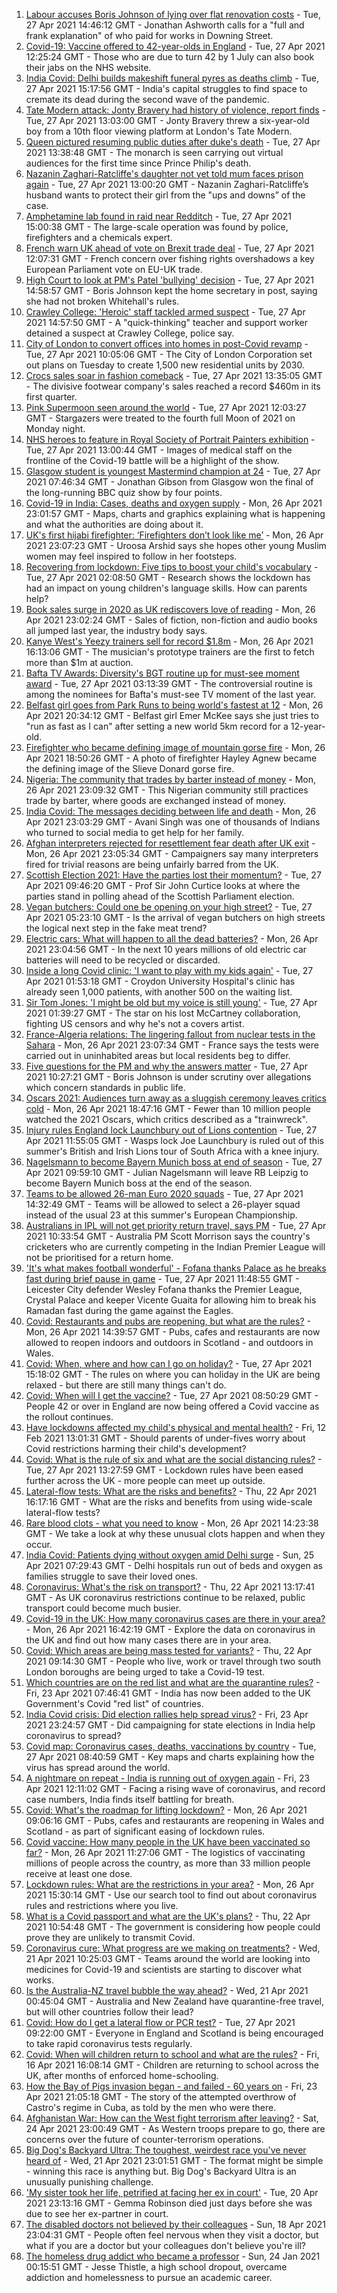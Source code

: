1. [Labour accuses Boris Johnson of lying over flat renovation costs](https://www.bbc.co.uk/news/uk-politics-56903838) - Tue, 27 Apr 2021 14:46:12 GMT - Jonathan Ashworth calls for a "full and frank explanation" of who paid for works in Downing Street.
2. [Covid-19: Vaccine offered to 42-year-olds in England](https://www.bbc.co.uk/news/uk-56899901) - Tue, 27 Apr 2021 12:25:24 GMT - Those who are due to turn 42 by 1 July can also book their jabs on the NHS website.
3. [India Covid: Delhi builds makeshift funeral pyres as deaths climb](https://www.bbc.co.uk/news/world-asia-india-56897970) - Tue, 27 Apr 2021 15:17:56 GMT - India's capital struggles to find space to cremate its dead during the second wave of the pandemic.
4. [Tate Modern attack: Jonty Bravery had history of violence, report finds](https://www.bbc.co.uk/news/uk-england-london-56881724) - Tue, 27 Apr 2021 13:03:00 GMT - Jonty Bravery threw a six-year-old boy from a 10th floor viewing platform at London's Tate Modern.
5. [Queen pictured resuming public duties after duke's death](https://www.bbc.co.uk/news/uk-56903877) - Tue, 27 Apr 2021 13:38:48 GMT - The monarch is seen carrying out virtual audiences for the first time since Prince Philip's death.
6. [Nazanin Zaghari-Ratcliffe's daughter not yet told mum faces prison again](https://www.bbc.co.uk/news/uk-56900912) - Tue, 27 Apr 2021 13:00:20 GMT - Nazanin Zaghari-Ratcliffe’s husband wants to protect their girl from the "ups and downs” of the case.
7. [Amphetamine lab found in raid near Redditch](https://www.bbc.co.uk/news/uk-england-coventry-warwickshire-56901616) - Tue, 27 Apr 2021 15:00:38 GMT - The large-scale operation was found by police, firefighters and a chemicals expert.
8. [French warn UK ahead of vote on Brexit trade deal](https://www.bbc.co.uk/news/world-europe-56899831) - Tue, 27 Apr 2021 12:07:31 GMT - French concern over fishing rights overshadows a key European Parliament vote on EU-UK trade.
9. [High Court to look at PM's Patel 'bullying' decision](https://www.bbc.co.uk/news/uk-politics-56901333) - Tue, 27 Apr 2021 14:58:57 GMT - Boris Johnson kept the home secretary in post, saying she had not broken Whitehall's rules.
10. [Crawley College: 'Heroic' staff tackled armed suspect](https://www.bbc.co.uk/news/uk-england-sussex-56898742) - Tue, 27 Apr 2021 14:57:50 GMT - A "quick-thinking" teacher and support worker detained a suspect at Crawley College, police say.
11. [City of London to convert offices into homes in post-Covid revamp](https://www.bbc.co.uk/news/business-56888615) - Tue, 27 Apr 2021 10:05:06 GMT - The City of London Corporation set out plans on Tuesday to create 1,500 new residential units by 2030.
12. [Crocs sales soar in fashion comeback](https://www.bbc.co.uk/news/business-56901386) - Tue, 27 Apr 2021 13:35:05 GMT - The divisive footwear company's sales reached a record $460m in its first quarter.
13. [Pink Supermoon seen around the world](https://www.bbc.co.uk/news/in-pictures-56900164) - Tue, 27 Apr 2021 12:03:27 GMT - Stargazers were treated to the fourth full Moon of 2021 on Monday night.
14. [NHS heroes to feature in Royal Society of Portrait Painters exhibition](https://www.bbc.co.uk/news/entertainment-arts-56900644) - Tue, 27 Apr 2021 13:00:44 GMT - Images of medical staff on the frontline of the Covid-19 battle will be a highlight of the show.
15. [Glasgow student is youngest Mastermind champion at 24](https://www.bbc.co.uk/news/uk-scotland-glasgow-west-56891136) - Tue, 27 Apr 2021 07:46:34 GMT - Jonathan Gibson from Glasgow won the final of the long-running BBC quiz show by four points.
16. [Covid-19 in India: Cases, deaths and oxygen supply](https://www.bbc.co.uk/news/world-asia-india-56891016) - Mon, 26 Apr 2021 23:01:57 GMT - Maps, charts and graphics explaining what is happening and what the authorities are doing about it.
17. [UK's first hijabi firefighter: ‘Firefighters don’t look like me’](https://www.bbc.co.uk/news/uk-england-nottinghamshire-56846739) - Mon, 26 Apr 2021 23:07:23 GMT - Uroosa Arshid says she hopes other young Muslim women may feel inspired to follow in her footsteps.
18. [Recovering from lockdown: Five tips to boost your child's vocabulary](https://www.bbc.co.uk/news/education-56765177) - Tue, 27 Apr 2021 02:08:50 GMT - Research shows the lockdown has had an impact on young children's language skills. How can parents help?
19. [Book sales surge in 2020 as UK rediscovers love of reading](https://www.bbc.co.uk/news/business-56893246) - Mon, 26 Apr 2021 23:02:24 GMT - Sales of fiction, non-fiction and audio books all jumped last year, the industry body says.
20. [Kanye West's Yeezy trainers sell for record $1.8m](https://www.bbc.co.uk/news/world-us-canada-56890758) - Mon, 26 Apr 2021 16:13:06 GMT - The musician's prototype trainers are the first to fetch more than $1m at auction.
21. [Bafta TV Awards: Diversity's BGT routine up for must-see moment award](https://www.bbc.co.uk/news/entertainment-arts-56893236) - Tue, 27 Apr 2021 03:13:39 GMT - The controversial routine is among the nominees for Bafta's must-see TV moment of the last year.
22. [Belfast girl goes from Park Runs to being world's fastest at 12](https://www.bbc.co.uk/sport/athletics/56891059) - Mon, 26 Apr 2021 20:34:12 GMT - Belfast girl Emer McKee says she just tries to "run as fast as I can" after setting a new world 5km record for a 12-year-old.
23. [Firefighter who became defining image of mountain gorse fire](https://www.bbc.co.uk/news/uk-northern-ireland-56889779) - Mon, 26 Apr 2021 18:50:26 GMT - A photo of firefighter Hayley Agnew became the defining image of the Slieve Donard gorse fire.
24. [Nigeria: The community that trades by barter instead of money](https://www.bbc.co.uk/news/world-africa-56892765) - Mon, 26 Apr 2021 23:09:32 GMT - This Nigerian community still practices trade by barter, where goods are exchanged instead of money.
25. [India Covid: The messages deciding between life and death](https://www.bbc.co.uk/news/world-asia-india-56882037) - Mon, 26 Apr 2021 23:03:29 GMT - Avani Singh was one of thousands of Indians who turned to social media to get help for her family.
26. [Afghan interpreters rejected for resettlement fear death after UK exit](https://www.bbc.co.uk/news/world-asia-56831875) - Mon, 26 Apr 2021 23:05:34 GMT - Campaigners say many interpreters fired for trivial reasons are being unfairly barred from the UK.
27. [Scottish Election 2021: Have the parties lost their momentum?](https://www.bbc.co.uk/news/uk-scotland-scotland-politics-56889344) - Tue, 27 Apr 2021 09:46:20 GMT - Prof Sir John Curtice looks at where the parties stand in polling ahead of the Scottish Parliament election.
28. [Vegan butchers: Could one be opening on your high street?](https://www.bbc.co.uk/news/uk-england-nottinghamshire-56717667) - Tue, 27 Apr 2021 05:23:10 GMT - Is the arrival of vegan butchers on high streets the logical next step in the fake meat trend?
29. [Electric cars: What will happen to all the dead batteries?](https://www.bbc.co.uk/news/business-56574779) - Mon, 26 Apr 2021 23:04:56 GMT - In the next 10 years millions of old electric car batteries will need to be recycled or discarded.
30. [Inside a long Covid clinic: 'I want to play with my kids again'](https://www.bbc.co.uk/news/health-56879203) - Tue, 27 Apr 2021 01:53:18 GMT - Croydon University Hospital's clinic has already seen 1,000 patients, with another 500 on the waiting list.
31. [Sir Tom Jones: 'I might be old but my voice is still young'](https://www.bbc.co.uk/news/entertainment-arts-56654319) - Tue, 27 Apr 2021 01:39:27 GMT - The star on his lost McCartney collaboration, fighting US censors and why he's not a covers artist.
32. [France-Algeria relations: The lingering fallout from nuclear tests in the Sahara](https://www.bbc.co.uk/news/world-africa-56799670) - Mon, 26 Apr 2021 23:07:34 GMT - France says the tests were carried out in uninhabited areas but local residents beg to differ.
33. [Five questions for the PM and why the answers matter](https://www.bbc.co.uk/news/uk-politics-56888304) - Tue, 27 Apr 2021 10:27:21 GMT - Boris Johnson is under scrutiny over allegations which concern standards in public life.
34. [Oscars 2021: Audiences turn away as a sluggish ceremony leaves critics cold](https://www.bbc.co.uk/news/entertainment-arts-56885646) - Mon, 26 Apr 2021 18:47:16 GMT - Fewer than 10 million people watched the 2021 Oscars, which critics described as a "trainwreck".
35. [Injury rules England lock Launchbury out of Lions contention](https://www.bbc.co.uk/sport/rugby-union/56902862) - Tue, 27 Apr 2021 11:55:05 GMT - Wasps lock Joe Launchbury is ruled out of this summer's British and Irish Lions tour of South Africa with a knee injury.
36. [Nagelsmann to become Bayern Munich boss at end of season](https://www.bbc.co.uk/sport/football/56889600) - Tue, 27 Apr 2021 09:59:10 GMT - Julian Nagelsmann will leave RB Leipzig to become Bayern Munich boss at the end of the season.
37. [Teams to be allowed 26-man Euro 2020 squads](https://www.bbc.co.uk/sport/football/56905822) - Tue, 27 Apr 2021 14:32:49 GMT - Teams will be allowed to select a 26-player squad instead of the usual 23 at this summer's European Championship.
38. [Australians in IPL will not get priority return travel, says PM](https://www.bbc.co.uk/sport/cricket/56898733) - Tue, 27 Apr 2021 10:33:54 GMT - Australia PM Scott Morrison says the country's cricketers who are currently competing in the Indian Premier League will not be prioritised for a return home.
39. ['It's what makes football wonderful' - Fofana thanks Palace as he breaks fast during brief pause in game](https://www.bbc.co.uk/sport/football/56902401) - Tue, 27 Apr 2021 11:48:55 GMT - Leicester City defender Wesley Fofana thanks the Premier League, Crystal Palace and keeper Vicente Guaita for allowing him to break his Ramadan fast during the game against the Eagles.
40. [Covid: Restaurants and pubs are reopening, but what are the rules?](https://www.bbc.co.uk/news/business-52977388) - Mon, 26 Apr 2021 14:39:57 GMT - Pubs, cafes and restaurants are now allowed to reopen indoors and outdoors in Scotland - and outdoors in Wales.
41. [Covid: When, where and how can I go on holiday?](https://www.bbc.co.uk/news/explainers-52646738) - Tue, 27 Apr 2021 15:18:02 GMT - The rules on where you can holiday in the UK are being relaxed - but there are still many things can't do.
42. [Covid: When will I get the vaccine?](https://www.bbc.co.uk/news/health-55045639) - Tue, 27 Apr 2021 08:50:29 GMT - People 42 or over in England are now being offered a Covid vaccine as the rollout continues.
43. [Have lockdowns affected my child's physical and mental health?](https://www.bbc.co.uk/news/explainers-55936928) - Fri, 12 Feb 2021 13:01:31 GMT - Should parents of under-fives worry about Covid restrictions harming their child's development?
44. [Covid: What is the rule of six and what are the social distancing rules?](https://www.bbc.co.uk/news/uk-51506729) - Tue, 27 Apr 2021 13:27:59 GMT - Lockdown rules have been eased further across the UK - more people can meet up outside.
45. [Lateral-flow tests: What are the risks and benefits?](https://www.bbc.co.uk/news/56675624) - Thu, 22 Apr 2021 16:17:16 GMT - What are the risks and benefits from using wide-scale lateral-flow tests?
46. [Rare blood clots - what you need to know](https://www.bbc.co.uk/news/health-56674796) - Mon, 26 Apr 2021 14:23:38 GMT - We take a look at why these unusual clots happen and when they occur.
47. [India Covid: Patients dying without oxygen amid Delhi surge](https://www.bbc.co.uk/news/56876695) - Sun, 25 Apr 2021 07:29:43 GMT - Delhi hospitals run out of beds and oxygen as families struggle to save their loved ones.
48. [Coronavirus: What's the risk on transport?](https://www.bbc.co.uk/news/health-51736185) - Thu, 22 Apr 2021 13:17:41 GMT - As UK coronavirus restrictions continue to be relaxed, public transport could become much busier.
49. [Covid-19 in the UK: How many coronavirus cases are there in your area?](https://www.bbc.co.uk/news/uk-51768274) - Mon, 26 Apr 2021 16:42:19 GMT - Explore the data on coronavirus in the UK and find out how many cases there are in your area.
50. [Covid: Which areas are being mass tested for variants?](https://www.bbc.co.uk/news/explainers-54872039) - Thu, 22 Apr 2021 09:14:30 GMT - People who live, work or travel through two south London boroughs are being urged to take a Covid-19 test.
51. [Which countries are on the red list and what are the quarantine rules?](https://www.bbc.co.uk/news/explainers-52544307) - Fri, 23 Apr 2021 07:46:41 GMT - India has now been added to the UK Government's Covid "red list" of countries.
52. [India Covid crisis: Did election rallies help spread virus?](https://www.bbc.co.uk/news/56858980) - Fri, 23 Apr 2021 23:24:57 GMT - Did campaigning for state elections in India help coronavirus to spread?
53. [Covid map: Coronavirus cases, deaths, vaccinations by country](https://www.bbc.co.uk/news/world-51235105) - Tue, 27 Apr 2021 08:40:59 GMT - Key maps and charts explaining how the virus has spread around the world.
54. [A nightmare on repeat - India is running out of oxygen again](https://www.bbc.co.uk/news/uk-56841381) - Fri, 23 Apr 2021 12:11:02 GMT - Facing a rising wave of coronavirus, and record case numbers, India finds itself battling for breath.
55. [Covid: What's the roadmap for lifting lockdown?](https://www.bbc.co.uk/news/explainers-52530518) - Mon, 26 Apr 2021 09:06:16 GMT - Pubs, cafes and restaurants are reopening in Wales and Scotland - as part of significant easing of lockdown rules.
56. [Covid vaccine: How many people in the UK have been vaccinated so far?](https://www.bbc.co.uk/news/health-55274833) - Mon, 26 Apr 2021 11:27:06 GMT - The logistics of vaccinating millions of people across the country, as more than 33 million people receive at least one dose.
57. [Lockdown rules: What are the restrictions in your area?](https://www.bbc.co.uk/news/uk-54373904) - Mon, 26 Apr 2021 15:30:14 GMT - Use our search tool to find out about coronavirus rules and restrictions where you live.
58. [What is a Covid passport and what are the UK's plans?](https://www.bbc.co.uk/news/explainers-55718553) - Thu, 22 Apr 2021 10:54:48 GMT - The government is considering how people could prove they are unlikely to transmit Covid.
59. [Coronavirus cure: What progress are we making on treatments?](https://www.bbc.co.uk/news/health-52354520) - Wed, 21 Apr 2021 10:25:03 GMT - Teams around the world are looking into medicines for Covid-19 and scientists are starting to discover what works.
60. [Is the Australia-NZ travel bubble the way ahead?](https://www.bbc.co.uk/news/business-56796943) - Wed, 21 Apr 2021 00:45:04 GMT - Australia and New Zealand have quarantine-free travel, but will other countries follow their lead?
61. [Covid: How do I get a lateral flow or PCR test?](https://www.bbc.co.uk/news/health-51943612) - Tue, 27 Apr 2021 09:22:00 GMT - Everyone in England and Scotland is being encouraged to take rapid coronavirus tests regularly.
62. [Covid: When will children return to school and what are the rules?](https://www.bbc.co.uk/news/education-51643556) - Fri, 16 Apr 2021 16:08:14 GMT - Children are returning to school across the UK, after months of enforced home-schooling.
63. [How the Bay of Pigs invasion began - and failed - 60 years on](https://www.bbc.co.uk/news/world-us-canada-56808455) - Fri, 23 Apr 2021 21:05:18 GMT - The story of the attempted overthrow of Castro's regime in Cuba, as told by the men who were there.
64. [Afghanistan War: How can the West fight terrorism after leaving?](https://www.bbc.co.uk/news/world-asia-56860781) - Sat, 24 Apr 2021 23:00:49 GMT - As Western troops prepare to go, there are concerns over the future of counter-terrorism operations.
65. [Big Dog's Backyard Ultra: The toughest, weirdest race you've never heard of](https://www.bbc.co.uk/sport/56720358) - Wed, 21 Apr 2021 23:01:51 GMT - The format might be simple - winning this race is anything but. Big Dog's Backyard Ultra is an unusually punishing challenge.
66. ['My sister took her life, petrified at facing her ex in court'](https://www.bbc.co.uk/news/uk-56539465) - Tue, 20 Apr 2021 23:13:16 GMT - Gemma Robinson died just days before she was due to see her ex-partner in court.
67. [The disabled doctors not believed by their colleagues](https://www.bbc.co.uk/news/disability-56244376) - Sun, 18 Apr 2021 23:04:31 GMT - People often feel nervous when they visit a doctor, but what if you are a doctor but your colleagues don't believe you're ill?
68. [The homeless drug addict who became a professor](https://www.bbc.co.uk/news/stories-55559382) - Sun, 24 Jan 2021 00:15:51 GMT - Jesse Thistle, a high school dropout, overcame addiction and homelessness to pursue an academic career.
